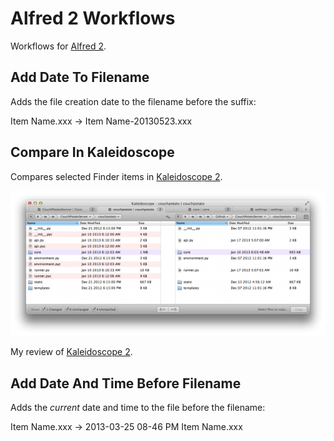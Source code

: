 Alfred 2 Workflows
=================
Workflows for [Alfred 2](http://www.alfredapp.com/).

Add Date To Filename
---
Adds the file creation date to the filename before the suffix:

Item Name.xxx -> Item Name-20130523.xxx

Compare In Kaleidoscope
---
Compares selected Finder items in [Kaleidoscope 2](http://cl.ly/NoMY).

![KS Diff Screenshot](images/folder-diff3.png)

My review of [Kaleidoscope 2](http://cl.ly/Nn0J).


Add Date And Time Before Filename
---
Adds the *current* date and time to the file before the filename:

Item Name.xxx -> 2013-03-25 08-46 PM Item Name.xxx
